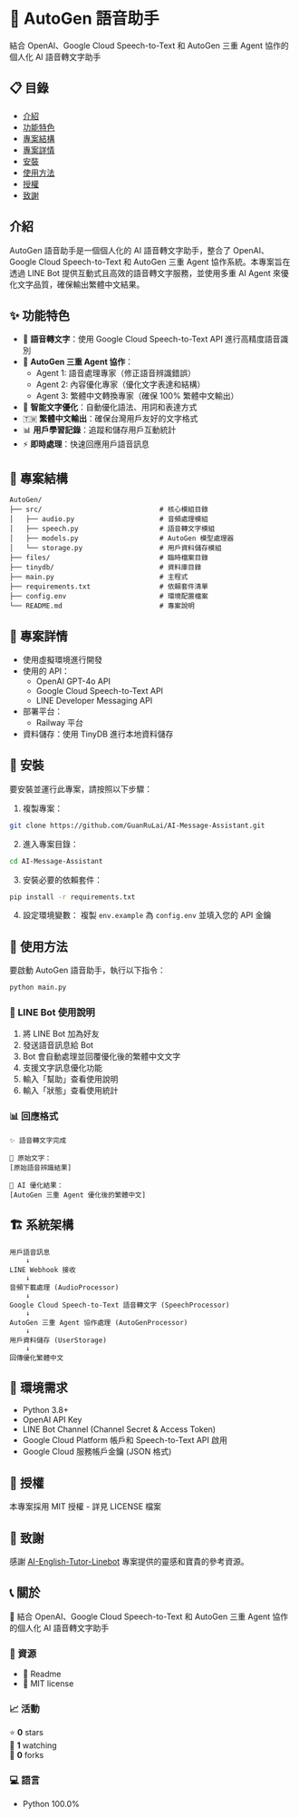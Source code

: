 # 🤖 AutoGen 語音助手

結合 OpenAI、Google Cloud Speech-to-Text 和 AutoGen 三重 Agent 協作的個人化 AI 語音轉文字助手

## 📋 目錄

- [介紹](#介紹)
- [功能特色](#功能特色)
- [專案結構](#專案結構)
- [專案詳情](#專案詳情)
- [安裝](#安裝)
- [使用方法](#使用方法)
- [授權](#授權)
- [致謝](#致謝)

## 介紹

AutoGen 語音助手是一個個人化的 AI 語音轉文字助手，整合了 OpenAI、Google Cloud Speech-to-Text 和 AutoGen 三重 Agent 協作系統。本專案旨在透過 LINE Bot 提供互動式且高效的語音轉文字服務，並使用多重 AI Agent 來優化文字品質，確保輸出繁體中文結果。

## ✨ 功能特色

- 🎤 **語音轉文字**：使用 Google Cloud Speech-to-Text API 進行高精度語音識別
- 🤖 **AutoGen 三重 Agent 協作**：
  - Agent 1: 語音處理專家（修正語音辨識錯誤）
  - Agent 2: 內容優化專家（優化文字表達和結構）
  - Agent 3: 繁體中文轉換專家（確保 100% 繁體中文輸出）
- 📝 **智能文字優化**：自動優化語法、用詞和表達方式
- 🇹🇼 **繁體中文輸出**：確保台灣用戶友好的文字格式
- 📊 **用戶學習記錄**：追蹤和儲存用戶互動統計
- ⚡ **即時處理**：快速回應用戶語音訊息

## 📁 專案結構

```
AutoGen/
├── src/                             # 核心模組目錄
│   ├── audio.py                     # 音頻處理模組
│   ├── speech.py                    # 語音轉文字模組
│   ├── models.py                    # AutoGen 模型處理器
│   └── storage.py                   # 用戶資料儲存模組
├── files/                           # 臨時檔案目錄
├── tinydb/                          # 資料庫目錄
├── main.py                          # 主程式
├── requirements.txt                 # 依賴套件清單
├── config.env                       # 環境配置檔案
└── README.md                        # 專案說明
```

## 🔧 專案詳情

- 使用虛擬環境進行開發
- 使用的 API：
  - OpenAI GPT-4o API
  - Google Cloud Speech-to-Text API
  - LINE Developer Messaging API
- 部署平台：
  - Railway 平台
- 資料儲存：使用 TinyDB 進行本地資料儲存

## 🚀 安裝

要安裝並運行此專案，請按照以下步驟：

1. 複製專案：
```bash
git clone https://github.com/GuanRuLai/AI-Message-Assistant.git
```

2. 進入專案目錄：
```bash
cd AI-Message-Assistant
```

3. 安裝必要的依賴套件：
```bash
pip install -r requirements.txt
```

4. 設定環境變數：
複製 `env.example` 為 `config.env` 並填入您的 API 金鑰

## 📱 使用方法

要啟動 AutoGen 語音助手，執行以下指令：

```bash
python main.py
```

### 🎤 LINE Bot 使用說明

1. 將 LINE Bot 加為好友
2. 發送語音訊息給 Bot
3. Bot 會自動處理並回覆優化後的繁體中文文字
4. 支援文字訊息優化功能
5. 輸入「幫助」查看使用說明
6. 輸入「狀態」查看使用統計

### 📊 回應格式

```
✨ 語音轉文字完成

🎯 原始文字：
[原始語音辨識結果]

📝 AI 優化結果：
[AutoGen 三重 Agent 優化後的繁體中文]
```

## 🏗️ 系統架構

```
用戶語音訊息 
    ↓
LINE Webhook 接收
    ↓
音頻下載處理 (AudioProcessor)
    ↓
Google Cloud Speech-to-Text 語音轉文字 (SpeechProcessor)
    ↓
AutoGen 三重 Agent 協作處理 (AutoGenProcessor)
    ↓
用戶資料儲存 (UserStorage)
    ↓
回傳優化繁體中文
```

## 🔑 環境需求

- Python 3.8+
- OpenAI API Key
- LINE Bot Channel (Channel Secret & Access Token)
- Google Cloud Platform 帳戶和 Speech-to-Text API 啟用
- Google Cloud 服務帳戶金鑰 (JSON 格式)

## 📝 授權

本專案採用 MIT 授權 - 詳見 LICENSE 檔案

## 🙏 致謝

感謝 [AI-English-Tutor-Linebot](https://github.com/GuanRuLai/AI-English-Tutor-Linebot) 專案提供的靈感和寶貴的參考資源。

## 📞 關於

🤖 結合 OpenAI、Google Cloud Speech-to-Text 和 AutoGen 三重 Agent 協作的個人化 AI 語音轉文字助手

### 🌟 資源

- 📖 Readme
- 📄 MIT license

### 📈 活動

⭐ **0** stars  
👀 **1** watching  
🍴 **0** forks

### 💻 語言

- Python 100.0% 
